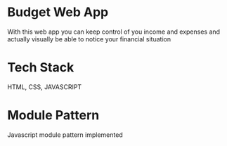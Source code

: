 # Budget Web App
With this web app you can keep control of you income and expenses and actually visually be able to notice your financial situation

# Tech Stack
HTML, CSS, JAVASCRIPT

# Module Pattern
Javascript module pattern implemented
